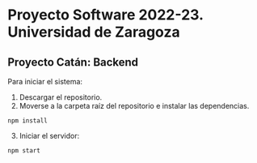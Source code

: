 # Proyecto Software 2022-23. Universidad de Zaragoza
## Proyecto Catán: Backend
Para iniciar el sistema:
1. Descargar el repositorio.
2. Moverse a la carpeta raíz del repositorio e instalar las dependencias.
```shell
npm install
```
3. Iniciar el servidor:
```shell
npm start
```

<!--
## Funcionamiento de las conexiones:
1. Rutas:
    - /register

    - /login -> Responde token

    - /game/create -> argumento num jugadores

    - /game/join -> argumento idPartida

    - /game/start -> argumento idPartida

2. El modulo de juego devolverá lo que tenga que devolver dependiendo de la situación pero **SOLO MODIFICARÁ EXCLUSIVAMENTE LAS ESTRUCTURAS DE JUEGO QUE RECIBA. NO ACTUARÁ NI CON LOS SOCKETS NI CON LA CONEXIÓN**. Significa que ni mandará notificaciones ni dirá al modulo de backend como mandar ni que datos debe usar para la comunicación, **SOLO DEVOLVERÁ LOS DATOS DEL JUEGO**.

3. Otros:
    - conn - [socketIO]
    - jugador -[Jugador]
    - llamada a CrearPartida(incluye primera tirada)
    - back envia notify(comienzo)
    - back -> guarda cambios, envia partidaActualizada a todos y envia las notificaciones
    - juagador envia -> acccion, idPartida
    - back -> coge Partida de la BD y se envia al moduloDeJuego(accion, partida, jugador)

    - notify { juagador1 : [String], jugador2: [String], jugador3: [String] }
    - back -> guarda cambios, envia partidaActualizada a todos y envia las  - notificaciones
    - send(evento, argumentos)
    - lisener(evento, callback(argumentos))
-->
